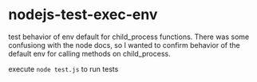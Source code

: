 # nodejs-test-exec-env
test behavior of env default for child_process functions. There was some confusiong with the node docs, so I wanted to confirm behavior of the default env for calling methods on child_process.

execute `node test.js` to run tests
